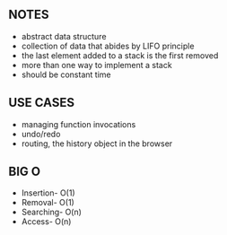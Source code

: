 ## NOTES

- abstract data structure
- collection of data that abides by LIFO principle
- the last element added to a stack is the first removed
- more than one way to implement a stack
- should be constant time

## USE CASES

- managing function invocations
- undo/redo
- routing, the history object in the browser

## BIG O

- Insertion- O(1)
- Removal- O(1)
- Searching- O(n)
- Access- O(n)
